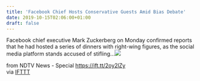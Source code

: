 ```yaml
---
title: 'Facebook Chief Hosts Conservative Guests Amid Bias Debate'
date: 2019-10-15T02:06:00+01:00
draft: false
---
```


Facebook chief executive Mark Zuckerberg on Monday confirmed reports that he had hosted a series of dinners with right-wing figures, as the social media platform stands accused of stifling...![](http://feeds.feedburner.com/~r/NDTV-LatestNews/~4/zTsXnEH4gOU)  
  
from NDTV News - Special https://ift.tt/2oy2lZy  
via [IFTTT](https://ifttt.com/?ref=da&site=blogger)